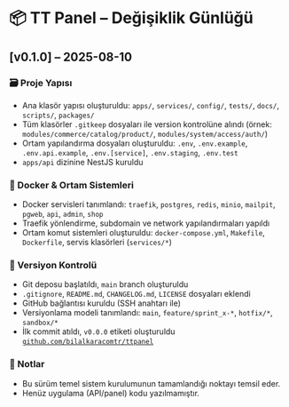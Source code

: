 # 📦 TT Panel – Değişiklik Günlüğü

## [v0.1.0] – 2025-08-10

### 🗃️ Proje Yapısı

- Ana klasör yapısı oluşturuldu:
  `apps/`, `services/`, `config/`, `tests/`, `docs/`, `scripts/`, `packages/`
- Tüm klasörler `.gitkeep` dosyaları ile version kontrolüne alındı
  (örnek: `modules/commerce/catalog/product/`, `modules/system/access/auth/`)
- Ortam yapılandırma dosyaları oluşturuldu:
  `.env`, `.env.example`, `.env.api.example`, `.env.[service]`, `.env.staging`, `.env.test`
- `apps/api` dizinine NestJS kuruldu

### 🐳 Docker & Ortam Sistemleri

- Docker servisleri tanımlandı:
  `traefik`, `postgres`, `redis`, `minio`, `mailpit`, `pgweb`, `api`, `admin`, `shop`
- Traefik yönlendirme, subdomain ve network yapılandırmaları yapıldı
- Ortam komut sistemleri oluşturuldu:
  `docker-compose.yml`, `Makefile`, `Dockerfile`, servis klasörleri (`services/*`)

### 🔧 Versiyon Kontrolü

- Git deposu başlatıldı, `main` branch oluşturuldu
- `.gitignore`, `README.md`, `CHANGELOG.md`, `LICENSE` dosyaları eklendi
- GitHub bağlantısı kuruldu (SSH anahtarı ile)
- Versiyonlama modeli tanımlandı:
  `main`, `feature/sprint_x-*`, `hotfix/*`, `sandbox/*`
- İlk commit atıldı, `v0.0.0` etiketi oluşturuldu
  [`github.com/bilalkaracomtr/ttpanel`](https://github.com/bilalkaracomtr/ttpanel)

### 📝 Notlar

- Bu sürüm temel sistem kurulumunun tamamlandığı noktayı temsil eder.
- Henüz uygulama (API/panel) kodu yazılmamıştır.
